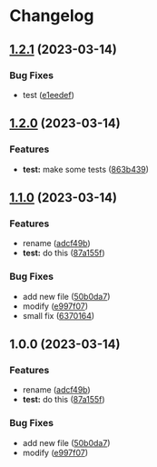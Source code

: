 # Changelog

## [1.2.1](https://github.com/benjaminbuyco/test-release-please/compare/v1.2.0...v1.2.1) (2023-03-14)


### Bug Fixes

* test ([e1eedef](https://github.com/benjaminbuyco/test-release-please/commit/e1eedef5761f1e64f011e0fe37a62f9b1422ec4e))

## [1.2.0](https://github.com/benjaminbuyco/test-release-please/compare/v1.1.0...v1.2.0) (2023-03-14)


### Features

* **test:** make some tests ([863b439](https://github.com/benjaminbuyco/test-release-please/commit/863b4396f107732e0eb034507d0986aa3a1067dd))

## [1.1.0](https://github.com/benjaminbuyco/test-release-please/compare/v1.0.0...v1.1.0) (2023-03-14)


### Features

* rename ([adcf49b](https://github.com/benjaminbuyco/test-release-please/commit/adcf49bf8fbb203161daf669c4fff62c1049342b))
* **test:** do this ([87a155f](https://github.com/benjaminbuyco/test-release-please/commit/87a155fa095dfbfc51e6553b89f82958c9a16b08))


### Bug Fixes

* add new file ([50b0da7](https://github.com/benjaminbuyco/test-release-please/commit/50b0da7019dd8070608f98578e6f9df35e112893))
* modify ([e997f07](https://github.com/benjaminbuyco/test-release-please/commit/e997f0794830e527b19d20f35330ca4619d090f7))
* small fix ([6370164](https://github.com/benjaminbuyco/test-release-please/commit/63701640321d11c512d4a7162d7cad0f7f5f0b9d))

## 1.0.0 (2023-03-14)


### Features

* rename ([adcf49b](https://github.com/benjaminbuyco/test-release-please/commit/adcf49bf8fbb203161daf669c4fff62c1049342b))
* **test:** do this ([87a155f](https://github.com/benjaminbuyco/test-release-please/commit/87a155fa095dfbfc51e6553b89f82958c9a16b08))


### Bug Fixes

* add new file ([50b0da7](https://github.com/benjaminbuyco/test-release-please/commit/50b0da7019dd8070608f98578e6f9df35e112893))
* modify ([e997f07](https://github.com/benjaminbuyco/test-release-please/commit/e997f0794830e527b19d20f35330ca4619d090f7))
